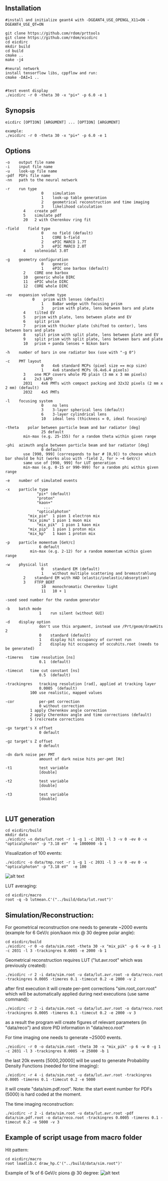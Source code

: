 ## Installation
```
#install and initialize geant4 with -DGEANT4_USE_OPENGL_X11=ON -DGEANT4_USE_QT=ON

git clone https://github.com/rdom/prttools
git clone https://github.com/rdom/eicdirc
cd eicdirc
mkdir build
cd build
cmake ..
make -j4

#neural network
install tensorflow libs, cppflow and run:
cmake -DAI=1 ..


#test event display
./eicdirc -r 0 -theta 30 -x "pi+" -p 6.0 -e 1
```


## Synopsis
```
eicdirc [OPTION] [ARGUMENT] ... [OPTION] [ARGUMENT]

example:
./eicdirc -r 0 -theta 30 -x "pi+" -p 6.0 -e 1
```
## Options
```
-o    output file name
-i    input file name
-u    look-up file name
-pdf  PDFs file name
-nn   path to the neural network

-r    run type
                0    simulation
                1    look-up table generation
                2    geometrical reconstruction and time imaging
                3    likelihood calculation
		4    create pdf
		5    simulate pdf
		20   2 with Cherenkov ring fit 

-field    field type
                0    no field (default)
                1    CORE b-field
                2    ePIC MARCO 1.7T
                3    ePIC MARCO 2.0T
		4    solenoidal 3.0T

-g    geometry configuration
                0    generic 
                1    ePIC one barbox (default)
		2    CORE one barbox
		10   generic whole DIRC
		11   ePIC whole DIRC
		12   CORE whole DIRC
		
-ev   expansion volume type
	        0    prism with lenses (default)
                1    BaBar wedge with focusing prism
                3    prism with plate, lens between bars and plate
		4    tilted EV
		5    prism with plate, lens between plate and EV
		6    split prism
		7    prism with thicker plate (shifted to center), lens between bars and plate
		8    split prism with split plate, lens between plate and EV
		9    split prism with split plate, lens between bars and plate
		10   prism + panda lenses + Nikon bars

-h    number of bars in one radiator box (use with "-g 0")

-c    PMT layout
                0    4x6 standard MCPs (pixel size == mcp size)
                1    4x6 standard MCPs (6.4x6.4 pixels)
		3    one MCP covers whole PD plain (3 mm x 3 mm pixels)
		4    2x3 LAPD
		2031    4x6 PMTs with compact packing and 32x32 pixels (2 mm x 2 mm) (default)
		2032    4x5 PMTs
		
-l    focusing system
                0    no lens
                3    3-layer spherical lens (default)
                6    3-layer cylindrical lens
                10   ideal lens (thickness = 0, ideal focusing)

-theta    polar between particle beam and bar radiator [deg]
                25 default
		min-max (e.g. 25-155) for a random theta within given range

-phi  azimuth angle between particle beam and bar radiator [deg]
                0 default
		use [990, 999] (corresponds to bar # [0,9]) to choose which bar should be hit (works also with -field 2, for > ~4 GeV/c)
		same use of [990, 999] for LUT generation
		min-max (e.g. 0-15 or 990-999) for a random phi within given range

-e    number of simulated events

-x    particle type
              "pi+" (default)
              "proton"
              "kaon+"
                 ...
              "opticalphoton"
	      "mix_pie"  1 pion 1 electron mix
	      "mix_pimu" 1 pion 1 muon mix
              "mix_pik"  1 pion 1 kaon mix
	      "mix_pip"  1 pion 1 proton mix
	      "mix_kp"   1 kaon 1 proton mix
	      
-p    particle momentum [GeV/c]
               6 default
	       min-max (e.g. 2-12) for a random momentum within given range

-w    physical list
                0    standard EM (default)
                1    without multiple scattering and bremsstrahlung
		2    standard EM with HAD (elastic/inelastic/absorption)
		3    FTFP_BERT
                10   monochromatic Cherenkov light
                11   10 + 1 

-seed seed number for the random generator 

-b    batch mode
               1    run silent (without GUI)

-d    display option
               don't use this argument, instead use /Prt/geom/drawHits 2 
               0    standard (default)
               1    display hit occupancy of current run
               2    display hit occupancy of occuhits.root (needs to be generated)

-timeres   time resolution [ns]
               0.1  (default)

-timecut   time cut constant [ns]
               0.5  (default)  

-trackingres   tracking resolution [rad], applied at tracking layer
               0.0005  (default)
	       100 use realistic, mapped values

-cor           per-pmt correction
               0 without correction
	       1 apply Cherenkov angle correction
	       2 apply Cherenkov angle and time corrections (default)
	       5 (re)create corrections

-gx target's X offset
               0 default

-gz target's Z offset
               0 default

-dn dark noise per PMT
               amount of dark noise hits per-pmt [Hz]

-t1            test variable
               [double]

-t2            test variable
               [double]

-t3            test variable
               [double]


```

## LUT generation

```
cd eicdirc/build
mkdir data
./eicdirc -o data/lut.root -r 1 -g 1 -c 2031 -l 3 -v 0 -ev 0 -x "opticalphoton" -p "3.18 eV"  -e 1000000 -b 1
```

Visualization of 100 events:
```
./eicdirc -o data/tmp.root -r 1 -g 1 -c 2031 -l 3 -v 0 -ev 0 -x "opticalphoton" -p "3.18 eV"  -e 100
```
![alt text](https://github.com/rdom/eicdirc/raw/master/pic/eicdirc_lut_gen.png)


LUT averaging:
```
cd eicdirc/macro
root -q -b lutmean.C'("../build/data/lut.root")'
```

## Simulation/Reconstruction:

For geometrical reconstruction one needs to generate ~2000 events (example for 6 GeV/c pion/kaon mix @ 30 degree polar angle):
```
cd eicdirc/build
./eicdirc -r 0 -o data/sim.root -theta 30 -x "mix_pik" -p 6 -w 0 -g 1 -c 2031 -l 3 -trackingres 0.0005 -e 2000 -b 1
```
Geometrical reconstruction requires LUT ("lut.avr.root" which was previously created):
```
./eicdirc -r 2 -i data/sim.root -u data/lut.avr.root -o data/reco.root -trackingres 0.0005 -timeres 0.1 -timecut 0.2 -e 2000 -v 2
```
after first execution it will create per-pmt corrections "sim.root_corr.root" which will be automatically applied during next executions (use same command):
```
./eicdirc -r 2 -i data/sim.root -u data/lut.avr.root -o data/reco.root -trackingres 0.0005 -timeres 0.1 -timecut 0.2 -e 2000 -v 3
```
as a result the program will create figures of relevant parameters (in "data/reco") and store PID information in "data/reco.root"

For time imaging one needs to generate ~25000 events.
```
./eicdirc -r 0 -o data/sim.root -theta 30 -x "mix_pik" -p 6 -w 0 -g 1 -c 2031 -l 3 -trackingres 0.0005 -e 25000 -b 1
```
the last 20k events [5000,20000] will be used to generate Probability Density Functions (needed for time imaging):
```
./eicdirc -r 4 -i data/sim.root -u data/lut.avr.root -trackingres 0.0005 -timeres 0.1 -timecut 0.2 -e 5000
```
it will create "data/sim.pdf.root". Note: the start event number for PDFs (5000) is hard coded at the moment.

The time imaging reconstruction:
```
./eicdirc -r 2 -i data/sim.root -u data/lut.avr.root -pdf data/sim.pdf.root -o data/reco.root -trackingres 0.0005 -timeres 0.1 -timecut 0.2 -e 5000 -v 3

```



## Example of script usage from macro folder

Hit pattern:

```
cd eicdirc/macro
root loadlib.C draw_hp.C'("../build/data/sim.root")'
```
Example of 1k of 6 GeV/c pions @ 30 degree:
![alt text](https://github.com/rdom/eicdirc/raw/master/pic/hp_pi_1k.png)
